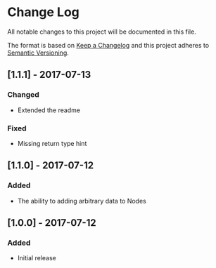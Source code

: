 # Change Log
All notable changes to this project will be documented in this file.

The format is based on [Keep a Changelog](http://keepachangelog.com/en/1.0.0/)
and this project adheres to [Semantic Versioning](http://semver.org/spec/v2.0.0.html).

## [1.1.1] - 2017-07-13
### Changed
  * Extended the readme

### Fixed
  * Missing return type hint
  
## [1.1.0] - 2017-07-12
### Added
  * The ability to adding arbitrary data to Nodes

## [1.0.0] - 2017-07-12
### Added
  * Initial release